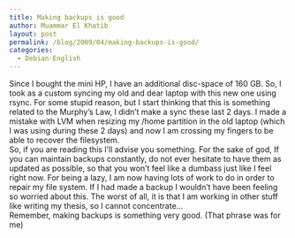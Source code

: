 ```yaml
---
title: Making backups is good
author: Muammar El Khatib
layout: post
permalink: /blog/2009/04/making-backups-is-good/
categories:
  - Debian-English
---
```

Since I bought the mini HP, I have an additional disc-space of 160 GB. So, I took as a custom syncing my old and dear laptop with this new one using rsync. For some stupid reason, but I start thinking that this is something related to the Murphy&#8217;s Law, I didn&#8217;t make a sync these last 2 days. I made a mistake with LVM when resizing my /home partition in the old laptop (which I was using during these 2 days) and now I am crossing my fingers to be able to recover the filesystem.  
So, if you are reading this I&#8217;ll advise you something. For the sake of god, If you can maintain backups constantly, do not ever hesitate to have them as updated as possible, so that you won&#8217;t feel like a dumbass just like I feel right now. For being a lazy, I am now having lots of work to do in order to repair my file system. If I had made a backup I wouldn&#8217;t have been feeling so worried about this. The worst of all, it is that I am working in other stuff like writing my thesis, so I cannot concentrate&#8230;  
Remember, making backups is something very good. (That phrase was for me)